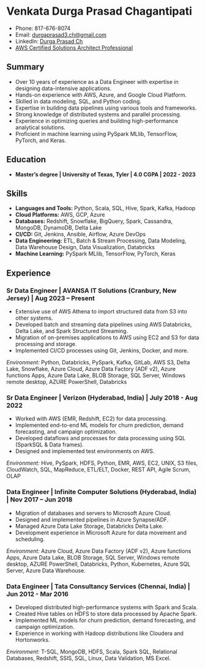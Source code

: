 # Venkata Durga Prasad Chagantipati

- Phone: 817-676-8074
- Email: durgaprasad3.ch@gmail.com
- LinkedIn: [Durga Prasad Ch](https://www.linkedin.com/in/vdurgaprasad/)
- [AWS Certified Solutions Architect Professional](https://www.credly.com/badges/6df37053-0c61-4434-aa27-92ede606c685)

## Summary

- Over 10 years of experience as a Data Engineer with expertise in designing data-intensive applications.
- Hands-on experience with AWS, Azure, and Google Cloud Platform.
- Skilled in data modeling, SQL, and Python coding.
- Expertise in building data pipelines using various tools and frameworks.
- Strong knowledge of distributed systems and parallel processing.
- Experience in optimizing queries and building high-performance analytical solutions.
- Proficient in machine learning using PySpark MLlib, TensorFlow, PyTorch, and Keras.

## Education

- **Master’s degree | University of Texas, Tyler | 4.0 CGPA | 2022 - 2023**

## Skills

- **Languages and Tools:** Python, Scala, SQL, Hive, Spark, Kafka, Hadoop
- **Cloud Platforms:** AWS, GCP, Azure
- **Databases:** Redshift, Snowflake, BigQuery, Spark, Cassandra, MongoDB, DynamoDB, Delta Lake
- **CI/CD:** Git, Jenkins, Ansible, Airflow, Azure DevOps
- **Data Engineering:** ETL, Batch & Stream Processing, Data Modeling, Data Warehouse Design, Data Visualization, Databricks
- **Machine Learning:** PySpark MLlib, TensorFlow, PyTorch, Keras

## Experience

### Sr Data Engineer | AVANSA IT Solutions (Cranbury, New Jersey) | Aug 2023 – Present

- Extensive use of AWS Athena to import structured data from S3 into other systems.
- Developed batch and streaming data pipelines using AWS Databricks, Delta Lake, and Spark Structured Streaming.
- Migration of on-premises applications to AWS using EC2 and S3 for data processing and storage.
- Implemented CI/CD processes using Git, Jenkins, Docker, and more.

*Environment:* Python, Databricks, PySpark, Kafka, GitLab, AWS S3, Delta Lake, Snowflake, Azure Cloud, Azure Data Factory (ADF v2), Azure functions Apps, Azure Data Lake, BLOB Storage, SQL Server, Windows remote desktop, AZURE PowerShell, Databricks

### Sr Data Engineer | Verizon (Hyderabad, India) | July 2018 - Aug 2022

- Worked with AWS (EMR, Redshift, EC2) for data processing.
- Implemented end-to-end ML models for churn prediction, demand forecasting, and campaign optimization.
- Developed dataflows and processes for data processing using SQL (SparkSQL & Data frames).
- Designed and implemented test environments on AWS.

*Environment:* Hive, PySpark, HDFS, Python, EMR, AWS, EC2, UNIX, S3 files, CloudWatch, SQL, MapReduce, ETL/ELT, Docker, REST API, Agile Scrum, OLAP

### Data Engineer | Infinite Computer Solutions (Hyderabad, India) | Nov 2017 – Jun 2018

- Migration of databases and servers to Microsoft Azure Cloud.
- Designed and implemented pipelines in Azure Synapse/ADF.
- Managed Azure Data Lake Storage, Databricks Delta Lake.
- Development experience in Microsoft Azure for data movement and scheduling.

*Environment:* Azure Cloud, Azure Data Factory (ADF v2), Azure functions Apps, Azure Data Lake, BLOB Storage, SQL Server, Windows remote desktop, AZURE PowerShell, Databricks, Python, Kubernetes, Azure SQL Server, Azure Data Warehouse.

### Data Engineer | Tata Consultancy Services (Chennai, India) | Jun 2012 - Mar 2016

- Developed distributed high-performance systems with Spark and Scala.
- Created Hive tables on HDFS to store data processed by Apache Spark.
- Implemented ML models for churn prediction, demand forecasting, and campaign optimization.
- Experience in working with Hadoop distributions like Cloudera and Hortonworks.

*Environment:* T-SQL, MongoDB, HDFS, Scala, Spark SQL, Relational Databases, Redshift, SSIS, SQL, Linux, Data Validation, MS Excel.
